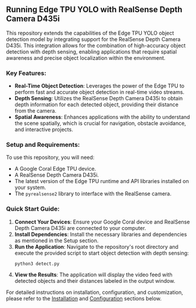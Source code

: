 
## Running Edge TPU YOLO with RealSense Depth Camera D435i

This repository extends the capabilities of the Edge TPU YOLO object detection model by integrating support for the RealSense Depth Camera D435i. This integration allows for the combination of high-accuracy object detection with depth sensing, enabling applications that require spatial awareness and precise object localization within the environment.

### Key Features:
- **Real-Time Object Detection**: Leverages the power of the Edge TPU to perform fast and accurate object detection in real-time video streams.
- **Depth Sensing**: Utilizes the RealSense Depth Camera D435i to obtain depth information for each detected object, providing their distance from the camera.
- **Spatial Awareness**: Enhances applications with the ability to understand the scene spatially, which is crucial for navigation, obstacle avoidance, and interactive projects.

### Setup and Requirements:
To use this repository, you will need:
- A Google Coral Edge TPU device.
- A RealSense Depth Camera D435i.
- The latest version of the Edge TPU runtime and API libraries installed on your system.
- The `pyrealsense2` library to interface with the RealSense camera.

### Quick Start Guide:
1. **Connect Your Devices**: Ensure your Google Coral device and RealSense Depth Camera D435i are connected to your computer.
2. **Install Dependencies**: Install the necessary libraries and dependencies as mentioned in the Setup section.
3. **Run the Application**: Navigate to the repository's root directory and execute the provided script to start object detection with depth sensing:
   ```shell
   python3 detect.py
   ```
4. **View the Results**: The application will display the video feed with detected objects and their distances labeled in the output window.

For detailed instructions on installation, configuration, and customization, please refer to the [Installation](#installation) and [Configuration](#configuration) sections below.
